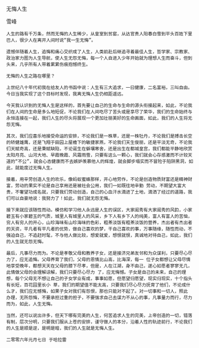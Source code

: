 无悔人生

雪峰


    人生的路有千万条，然而无悔的人生稀少，从皇室到贫窑，从达官贵人阳春白雪到平头百姓下里巴人，很少人在离开人间时说“我一生无悔”。

    遗憾伴随着人生，追悔和痛心交织成了人生，人类前赴后继追寻着最佳人生，哲学家、宗教家、政治家力图为人生导航，使人生无怨无悔，每一个人自进入少年开始就为理想人生而奋斗，但到头来，几乎所有人带着累累伤痕抱憾终生。

    无悔的人生之路在哪里？

    上世纪八十年代初我在给友人的书函中说：人生有三大追求，一曰健康，二名富裕，三叫自由。今日当我实现了这个目标时发现，我离无悔人生仍相距遥远。

    今天我认识到的无悔人生是这样的，首先要让自己的生命与生命的源头衔接起来，如此，不论我们在人间的生命是多么地短促，不论我们在人间吃尽了苦头或是享尽了荣华，我们的生命始终与永恒连接在一起，我们人生的尽头将展现一个更加壮丽美好的生命画面，如此，我们的人生将无怨无悔。

    其次，我们应喜乐地接受命运的安排，不论我们是一株草，还是一株牡丹，不论我们是搏击长空的矫健雄鹰，还是飞翔于田园上屋檐下的敏捷家燕，不论我们天生俊丽，还是平淡无奇，不论我们天赋奇高，还是秉赋缺陷，不论诞生在僻壤寒舍，还是出生在都城皇宫，我们都能平静地欣赏太阳月亮、山河大地、早霞晚霞、风霜雨雪，只要有这么一颗心，我们就会心存感激而不计较天道的“不公”，就会心态健康而不去嫉妒羡慕他人的辉煌，就会脚步塌实而不冒险于陷阱黑洞，如此，就能度过无悔人生。

    接着，用辛劳创造人生的欢乐，像蚂蚁蜜蜂那样，开心地劳作，不论是创造物质财富还是精神财富，劳动的果实不论是自己享用还是被社会公用，我们一如既往地辛勤 劳动，不期望大富大贵，不奢望功成名就，只要我们劳动创造，自己的心血汗水滴进了土地，滴洒了经过的道路，我们可以自豪地说：我努力了！如此，我们就无怨无悔。

    接下来就应该随性而动。模仿和学习他人永远是人生的误区，大家闺秀有大家闺秀的风韵，小家碧玉有小家碧玉的气质，城里人有城里人的风采，乡下人有乡下人的纯美，富人有富人的苦恼，穷人有穷人的开心，山珍海味有山珍海味的色彩，粗茶淡饭有粗茶淡饭的营养，杰出者有杰出者的天资，平凡者有平凡者的优势，做自己喜欢的梦，干自己喜欢的事，万事随缘，随性而动，不强迫自己，不追赶时髦，不与他人做比较，想爱就爱，想恨就恨，真诚地对待自己，如此，我们的人生就无怨无悔。

    最后，凡事尽力而为。不论是孝敬父母和教养子女，还是接济兄弟友邻和为众谋利，只要尽心尽力了，应无追悔。父母养育了我们，父母的恩情比山高，比海深，每一 位子女都想让父母尽情地享受晚年，都想天天在父母的膝下尽孝，但是，人在江湖，身不由己，遂心如愿者寥寥无几，此情做父母的会理解谅解，我们只要尽心尽力 了，应无悔憾。子女是自己的未来，自己的理想，每个父母无不想让自己的子女学业有成，事事如愿，但愿望归愿望，现实归现实，十个指头有长短，百花园里长小 草，我们的期望值不能太高，只要我们尽心尽力抚育了他们，不论成什么才，我们应无憾悔，如果子女对我们有怨恨，那也只能对不起了。对一切事和一切人，照此 办理，无所怨悔，不要承担过重的担子，不要强求自己去谋力不从心的事，凡事量力而行，尽力而为，如此，人生无悔。

    当然，还可以说出许多，但天下哪有完美的人生，何苦追求人生的完美，上帝创造的一切，错落有制，层次分明，只要我们服从上苍的安排，谨守做人的本分，沿着人性的轨迹前行，不论我们的人生是顺是逆，是明是暗，我们的人生就是无悔人生。

    二零零六年元月七日 于哈拉雷



